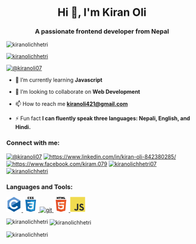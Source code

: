 <h1 align="center">Hi 👋, I'm Kiran Oli</h1>
<h3 align="center">A passionate frontend developer from Nepal</h3>

<p align="left"> <img src="https://komarev.com/ghpvc/?username=kiranolichhetri&label=Profile%20views&color=0e75b6&style=flat" alt="kiranolichhetri" /> </p>

<p align="left"> <a href="https://github.com/ryo-ma/github-profile-trophy"><img src="https://github-profile-trophy.vercel.app/?username=kiranolichhetri" alt="kiranolichhetri" /></a> </p>

<p align="left"> <a href="https://twitter.com/@kiranoli07" target="blank"><img src="https://img.shields.io/twitter/follow/@kiranoli07?logo=twitter&style=for-the-badge" alt="@kiranoli07" /></a> </p>

- 🌱 I’m currently learning **Javascript**

- 👯 I’m looking to collaborate on **Web Development**

- 📫 How to reach me **kiranoli421@gmail.com**

- ⚡ Fun fact **I can fluently speak three languages: Nepali, English, and Hindi.**

<h3 align="left">Connect with me:</h3>
<p align="left">
<a href="https://twitter.com/@kiranoli07" target="blank"><img align="center" src="https://raw.githubusercontent.com/rahuldkjain/github-profile-readme-generator/master/src/images/icons/Social/twitter.svg" alt="@kiranoli07" height="30" width="40" /></a>
<a href="https://linkedin.com/in/https://www.linkedin.com/in/kiran-oli-842380285/" target="blank"><img align="center" src="https://raw.githubusercontent.com/rahuldkjain/github-profile-readme-generator/master/src/images/icons/Social/linked-in-alt.svg" alt="https://www.linkedin.com/in/kiran-oli-842380285/" height="30" width="40" /></a>
<a href="https://fb.com/https://www.facebook.com/kiram.079" target="blank"><img align="center" src="https://raw.githubusercontent.com/rahuldkjain/github-profile-readme-generator/master/src/images/icons/Social/facebook.svg" alt="https://www.facebook.com/kiram.079" height="30" width="40" /></a>
<a href="https://instagram.com/kiranolichhetri07" target="blank"><img align="center" src="https://raw.githubusercontent.com/rahuldkjain/github-profile-readme-generator/master/src/images/icons/Social/instagram.svg" alt="kiranolichhetri07" height="30" width="40" /></a>
<a href="https://www.leetcode.com/kiranolichhetri" target="blank"><img align="center" src="https://raw.githubusercontent.com/rahuldkjain/github-profile-readme-generator/master/src/images/icons/Social/leet-code.svg" alt="kiranolichhetri" height="30" width="40" /></a>
</p>

<h3 align="left">Languages and Tools:</h3>
<p align="left"> <a href="https://www.cprogramming.com/" target="_blank" rel="noreferrer"> <img src="https://raw.githubusercontent.com/devicons/devicon/master/icons/c/c-original.svg" alt="c" width="40" height="40"/> </a> <a href="https://www.w3schools.com/css/" target="_blank" rel="noreferrer"> <img src="https://raw.githubusercontent.com/devicons/devicon/master/icons/css3/css3-original-wordmark.svg" alt="css3" width="40" height="40"/> </a> <a href="https://git-scm.com/" target="_blank" rel="noreferrer"> <img src="https://www.vectorlogo.zone/logos/git-scm/git-scm-icon.svg" alt="git" width="40" height="40"/> </a> <a href="https://www.w3.org/html/" target="_blank" rel="noreferrer"> <img src="https://raw.githubusercontent.com/devicons/devicon/master/icons/html5/html5-original-wordmark.svg" alt="html5" width="40" height="40"/> </a> <a href="https://developer.mozilla.org/en-US/docs/Web/JavaScript" target="_blank" rel="noreferrer"> <img src="https://raw.githubusercontent.com/devicons/devicon/master/icons/javascript/javascript-original.svg" alt="javascript" width="40" height="40"/> </a> </p>

<p><img align="left" src="https://github-readme-stats.vercel.app/api/top-langs?username=kiranolichhetri&show_icons=true&locale=en&layout=compact" alt="kiranolichhetri" /></p>

<p>&nbsp;<img align="center" src="https://github-readme-stats.vercel.app/api?username=kiranolichhetri&show_icons=true&locale=en" alt="kiranolichhetri" /></p>

<p><img align="center" src="https://github-readme-streak-stats.herokuapp.com/?user=kiranolichhetri&" alt="kiranolichhetri" /></p>
